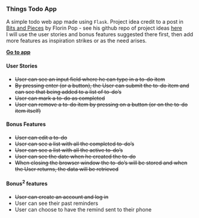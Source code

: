 ### Things Todo App
A simple todo web app made using `Flask`. Project idea credit to a post in [Bits and Pieces](https://blog.bitsrc.io/15-app-ideas-to-build-and-level-up-your-coding-skills-28612c72a3b1)
by Florin Pop - see his github repo of project ideas [here](https://github.com/florinpop17/app-ideas)  
I will use the user stories and bonus features suggested there first, then add more features as 
inspiration strikes or as the need arises.

**[Go to app](https://things-todo.herokuapp.com/)** 

#### User Stories
* ~~User can see an input field where he can type in a to-do item~~
* ~~By pressing enter (or a button), the User can submit the to-do item and can see that being added to a list of to-do’s~~
* ~~User can mark a to-do as completed~~
* ~~User can remove a to-do item by pressing on a button (or on the to-do item itself)~~

#### Bonus Features
* ~~User can edit a to-do~~
* ~~User can see a list with all the completed to-do’s~~
* ~~User can see a list with all the active to-do’s~~
* ~~User can see the date when he created the to-do~~
* ~~When closing the browser window the to-do’s will be stored and when the User returns, the data will be retrieved~~

#### Bonus<sup>2</sup> features
* ~~User can create an account and log in~~
* User can see their past reminders
* User can choose to have the remind sent to their phone